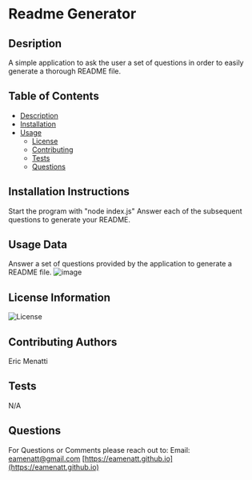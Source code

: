 
# Readme Generator
      
## Desription
            
A simple application to ask the user a set of questions in order to easily generate a thorough README file.
    
## Table of Contents
    
* [Description](#description)
* [Installation](#installation)
* [Usage](#usage)
    * [License](#license)
    * [Contributing](#contributing)
    * [Tests](#tests)
    * [Questions](#questions)
    
## Installation Instructions
Start the program with "node index.js" Answer each of the subsequent questions to generate your README.
    
## Usage Data
Answer a set of questions provided by the application to generate a README file.
![image](https://user-images.githubusercontent.com/68793022/97604185-9ac7fb80-19e3-11eb-805e-af489c77083a.PNG)
    
## License Information
![License](https://img.shields.io/badge/License--green.svg "License Badge")
    
## Contributing Authors
Eric Menatti
    
## Tests
N/A
    
## Questions
    
For Questions or Comments please reach out to:
Email: eamenatt@gmail.com
[https://eamenatt.github.io](https://eamenatt.github.io)
  
